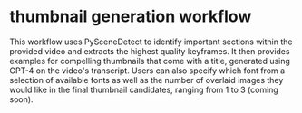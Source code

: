 # thumbnail generation workflow
This workflow uses PySceneDetect to identify important sections within the provided video and extracts the highest quality keyframes. It then provides examples for compelling thumbnails that come with a title, generated using GPT-4 on the video's transcript. Users can also specify which font from a selection of available fonts as well as the number of overlaid images they would like in the final thumbnail candidates, ranging from 1 to 3 (coming soon).

